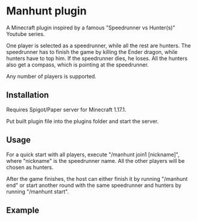 # Manhunt plugin

A Minecraft plugin inspired by a famous "Speedrunner vs Hunter(s)" Youtube series.

One player is selected as a speedrunner, while all the rest are hunters. The speedrunner has to finish the game by killing the Ender dragon, while hunters have to top him. If the speedrunner dies, he loses. All the hunters also get a compass, which is pointing at the speedrunner.

Any number of players is supported.

## Installation

Requires Spigot/Paper server for Minecraft 1.17.1.

Put built plugin file into the plugins folder and start the server.

## Usage

For a quick start with all players, execute "/manhunt join1 [nickname]", where "nickname" is the speedrunner name. All the other players will be chosen as hunters.

After the game finishes, the host can either finish it by running "/manhunt end" or start another round with the same speedrunner and hunters by running "/manhunt start".

## Example
